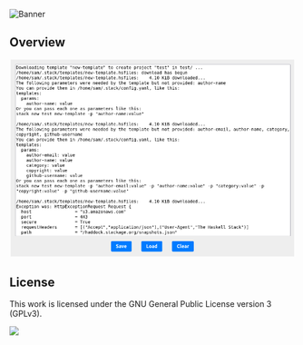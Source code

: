 ![Banner](https://s-christy.com/sbs/status-banner.svg?icon=content/content_paste_go&hue=250&title=Snippet%20Server&description=A%20dead%20simple%20way%20to%20host%20code%20snippets)

## Overview

<p align="center">
  <img src="./assets/screenshot.png" width=500 />
</p>

## License

This work is licensed under the GNU General Public License version 3 (GPLv3).

[<img src="https://s-christy.com/status-banner-service/GPLv3_Logo.svg" width="150" />](https://www.gnu.org/licenses/gpl-3.0.en.html)
